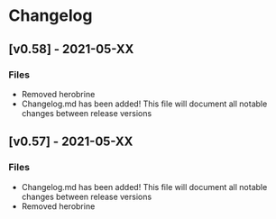 # Changelog

## [v0.58] -  2021-05-XX
### Files
- Removed herobrine
- Changelog.md has been added! This file will document all notable changes between release versions

## [v0.57] -  2021-05-XX
### Files
- Changelog.md has been added! This file will document all notable changes between release versions
- Removed herobrine